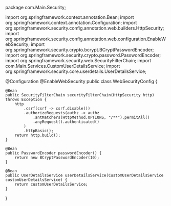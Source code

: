 package com.Main.Security;

import org.springframework.context.annotation.Bean;
import org.springframework.context.annotation.Configuration;
import org.springframework.security.config.annotation.web.builders.HttpSecurity;
import org.springframework.security.config.annotation.web.configuration.EnableWebSecurity;
import org.springframework.security.crypto.bcrypt.BCryptPasswordEncoder;
import org.springframework.security.crypto.password.PasswordEncoder;
import org.springframework.security.web.SecurityFilterChain;
import com.Main.Services.CustomUserDetailsService;
import org.springframework.security.core.userdetails.UserDetailsService;

@Configuration
@EnableWebSecurity
public class WebSecurityConfig {

    @Bean
    public SecurityFilterChain securityFilterChain(HttpSecurity http) throws Exception {
        http
            .csrf(csrf -> csrf.disable())
            .authorizeRequests(authz -> authz
                .antMatchers(HttpMethod.OPTIONS, "/**").permitAll()
                .anyRequest().authenticated()
            )
            .httpBasic();
        return http.build();
    }

    @Bean
    public PasswordEncoder passwordEncoder() {
        return new BCryptPasswordEncoder(10);
    }

    @Bean
    public UserDetailsService userDetailsService(CustomUserDetailsService customUserDetailsService) {
        return customUserDetailsService;
    }
}